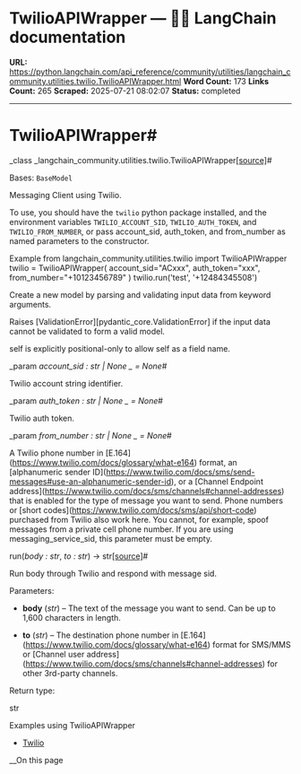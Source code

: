 # TwilioAPIWrapper — 🦜🔗 LangChain  documentation

**URL:** https://python.langchain.com/api_reference/community/utilities/langchain_community.utilities.twilio.TwilioAPIWrapper.html
**Word Count:** 173
**Links Count:** 265
**Scraped:** 2025-07-21 08:02:07
**Status:** completed

---

# TwilioAPIWrapper\#

_class _langchain\_community.utilities.twilio.TwilioAPIWrapper[\[source\]](https://python.langchain.com/api_reference/_modules/langchain_community/utilities/twilio.html#TwilioAPIWrapper)\#     

Bases: `BaseModel`

Messaging Client using Twilio.

To use, you should have the `twilio` python package installed, and the environment variables `TWILIO_ACCOUNT_SID`, `TWILIO_AUTH_TOKEN`, and `TWILIO_FROM_NUMBER`, or pass account\_sid, auth\_token, and from\_number as named parameters to the constructor.

Example               from langchain_community.utilities.twilio import TwilioAPIWrapper     twilio = TwilioAPIWrapper(         account_sid="ACxxx",         auth_token="xxx",         from_number="+10123456789"     )     twilio.run('test', '+12484345508')     

Create a new model by parsing and validating input data from keyword arguments.

Raises \[ValidationError\]\[pydantic\_core.ValidationError\] if the input data cannot be validated to form a valid model.

self is explicitly positional-only to allow self as a field name.

_param _account\_sid _: str | None_ _ = None_\#     

Twilio account string identifier.

_param _auth\_token _: str | None_ _ = None_\#     

Twilio auth token.

_param _from\_number _: str | None_ _ = None_\#     

A Twilio phone number in \[E.164\]\(<https://www.twilio.com/docs/glossary/what-e164>\) format, an \[alphanumeric sender ID\]\(<https://www.twilio.com/docs/sms/send-messages#use-an-alphanumeric-sender-id>\), or a \[Channel Endpoint address\]\(<https://www.twilio.com/docs/sms/channels#channel-addresses>\) that is enabled for the type of message you want to send. Phone numbers or \[short codes\]\(<https://www.twilio.com/docs/sms/api/short-code>\) purchased from Twilio also work here. You cannot, for example, spoof messages from a private cell phone number. If you are using messaging\_service\_sid, this parameter must be empty.

run\(_body : str_, _to : str_\) → str[\[source\]](https://python.langchain.com/api_reference/_modules/langchain_community/utilities/twilio.html#TwilioAPIWrapper.run)\#     

Run body through Twilio and respond with message sid.

Parameters:     

  * **body** \(_str_\) – The text of the message you want to send. Can be up to 1,600 characters in length.

  * **to** \(_str_\) – The destination phone number in \[E.164\]\(<https://www.twilio.com/docs/glossary/what-e164>\) format for SMS/MMS or \[Channel user address\]\(<https://www.twilio.com/docs/sms/channels#channel-addresses>\) for other 3rd-party channels.

Return type:     

str

Examples using TwilioAPIWrapper

  * [Twilio](https://python.langchain.com/docs/integrations/tools/twilio/)

__On this page